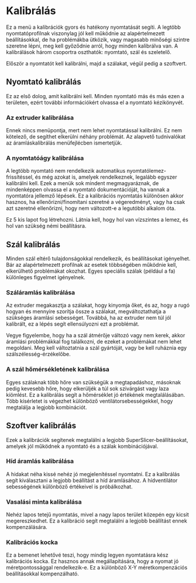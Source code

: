 # Kalibrálás

Ez a menü a kalibrációk gyors és hatékony nyomtatását segíti. A legtöbb nyomtatóprofilnak viszonylag jól kell működnie az alapértelmezett beállításokkal, de ha problémákba ütközik, vagy magasabb minőségi szintre szeretne lépni, meg kell győződnie arról, hogy minden kalibrálva van. A kalibrálások három csoportra oszthatók: nyomtató, szál és szeletelő.

Először a nyomtatót kell kalibrálni, majd a szálakat, végül pedig a szoftvert.

## Nyomtató kalibrálás

Ez az első dolog, amit kalibrálni kell. Minden nyomtató más és más ezen a területen, ezért további információkért olvassa el a nyomtató kézikönyvét.

### Az extruder kalibrálása

Ennek nincs menüpontja, mert nem lehet nyomtatással kalibrálni. Ez nem kötelező, de segíthet elkerülni néhány problémát. Az alapvető tudnivalókat az áramláskalibrálás menüfejlécben ismertetjük.

### A nyomtatóágy kalibrálása

A legtöbb nyomtató nem rendelkezik automatikus nyomtatólemez-frissítéssel, és még azokat is, amelyek rendelkeznek, legalább egyszer kalibrálni kell. Ezek a menük sok mindent megmagyaráznak, de mindenképpen olvassa el a nyomtató dokumentációját, ha vannak a nyomtatóra jellemző lépések. Ez a kalibrációs nyomtatás különösen akkor hasznos, ha ellenőrizni/finomítani szeretné a végeredményt, vagy ha csak azt szeretné ellenőrizni, hogy nem változott-e a legutóbbi alkalom óta.

Ez 5 kis lapot fog létrehozni. Látnia kell, hogy hol van vízszintes a lemez, és hol van szükség némi beállításra.

## Szál kalibrálás

Minden szál eltérő tulajdonságokkal rendelkezik, és beállításokat igényelhet. Bár az alapértelmezett profilnak az esetek többségében működnie kell, elkerülhető problémákat okozhat. Egyes speciális szálak \(például a fa\) különleges figyelmet igényelnek.

### Száláramlás kalibrálása

Az extruder megakasztja a szálakat, hogy kinyomja őket, és az, hogy a rugó hogyan és mennyire szorítja össze a szálakat, megváltoztathatja a szükséges áramlási sebességet. Továbbá, ha az extruder nem túl jól kalibrált, ez a lépés segít ellensúlyozni ezt a problémát.

Vegye figyelembe, hogy ha a szál átmérője változó vagy nem kerek, akkor áramlási problémákkal fog találkozni, de ezeket a problémákat nem lehet megoldani. Meg kell változtatnia a szál gyártóját, vagy be kell ruháznia egy szálszélesség-érzékelőbe.

### A szál hőmérsékletének kalibrálása

Egyes szálaknak több hőre van szükségük a megtapadáshoz, másoknak pedig kevesebb hőre, hogy elkerüljék a túl sok szivárgást vagy laza kiömlést. Ez a kalibrálás segít a hőmérséklet jó értékének megtalálásában. Több kísérletet is végezhet különböző ventilátorsebességekkel, hogy megtalálja a legjobb kombinációt.

## Szoftver kalibrálás

Ezek a kalibrációk segítenek megtalálni a legjobb SuperSlicer-beállításokat, amelyek jól működnek a nyomtató és a szálak kombinációjával.

### Híd áramlás kalibrálása

A hidakat néha kissé nehéz jó megjelenítéssel nyomtatni. Ez a kalibrálás segít kiválasztani a legjobb beállítást a híd áramlásához. A hídventilátor sebességének különböző értékeivel is próbálkozhat.

### Vasalási minta kalibrálása

Nehéz lapos tetejű nyomtatás, mivel a nagy lapos terület közepén egy kicsit megereszkedhet. Ez a kalibráció segít megtalálni a legjobb beállítást ennek kompenzálására.

### Kalibrációs kocka

Ez a bemenet lehetővé teszi, hogy mindig legyen nyomtatásra kész kalibrációs kocka. Ez hasznos annak megállapítására, hogy a nyomat jó méretpontossággal rendelkezik-e. Ez a különböző X-Y méretkompenzációs beállításokkal kompenzálható.

